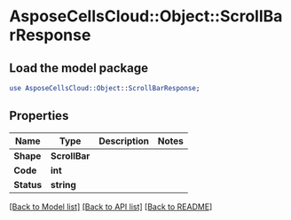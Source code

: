 # AsposeCellsCloud::Object::ScrollBarResponse 

## Load the model package
```perl
use AsposeCellsCloud::Object::ScrollBarResponse;
```

## Properties
Name | Type | Description | Notes
------------ | ------------- | ------------- | -------------
**Shape** | **ScrollBar** |  |
**Code** | **int** |  |
**Status** | **string** |  |  

[[Back to Model list]](../README.md#documentation-for-models) [[Back to API list]](../README.md#documentation-for-api-endpoints) [[Back to README]](../README.md)

